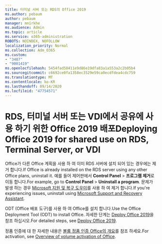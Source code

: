 ```yaml
---
title: 터미널 서버 또는 RDS의 Office 2019
ms.author: pebaum
author: pebaum
manager: mnirkhe
ms.audience: Admin
ms.topic: article
ms.service: o365-administration
ROBOTS: NOINDEX, NOFOLLOW
localization_priority: Normal
ms.collection: Adm_O365
ms.custom:
- "3487"
- "9001419"
ms.openlocfilehash: 5454fad58411e9d86e19dfa83a1a553a2c2b05b4
ms.sourcegitcommit: c6692ce0fa1358ec3529e59ca0ecdfdea4cdc759
ms.translationtype: MT
ms.contentlocale: ko-KR
ms.lasthandoff: 09/14/2020
ms.locfileid: "47754571"
---
```

# <a name="deploying-office-2019-for-shared-use-on-rds-terminal-server-or-vdi"></a><span data-ttu-id="46b6a-102">RDS, 터미널 서버 또는 VDI에서 공유에 사용 하기 위한 Office 2019 배포</span><span class="sxs-lookup"><span data-stu-id="46b6a-102">Deploying Office 2019 for shared use on RDS, Terminal Server, or VDI</span></span>

<span data-ttu-id="46b6a-103">Office가 다른 Office 계획을 사용 하 여 이미 RDS 서버에 설치 되어 있는 경우에는 제거 합니다.</span><span class="sxs-lookup"><span data-stu-id="46b6a-103">If Office is already installed on the RDS server using any other Office plans, uninstall it.</span></span> <span data-ttu-id="46b6a-104">예를 들어 제어판에서 **Control Panel**  >  **프로그램 제거**로 이동 합니다.</span><span class="sxs-lookup"><span data-stu-id="46b6a-104">For example, go to **Control Panel** > **Uninstall a program**.</span></span> <span data-ttu-id="46b6a-105">문제가 발생 하는 경우 [Microsoft 지원 및 복구 도우미](https://aka.ms/SARA-OfficeUninstall-Alchemy)를 사용 하 여 제거 합니다.</span><span class="sxs-lookup"><span data-stu-id="46b6a-105">If you're experiencing issues, uninstall using [Microsoft Support and Recovery Assistant](https://aka.ms/SARA-OfficeUninstall-Alchemy).</span></span> 

<span data-ttu-id="46b6a-106">ODT (Office 배포 도구)를 사용 하 여 Office를 설치 합니다.</span><span class="sxs-lookup"><span data-stu-id="46b6a-106">Use the Office Deployment Tool (ODT) to install Office.</span></span> <span data-ttu-id="46b6a-107">자세한 단계는 [Deploy Office 2019](https://docs.microsoft.com/deployoffice/office2019/deploy)을 참조 하십시오.</span><span class="sxs-lookup"><span data-stu-id="46b6a-107">For detailed steps, see [Deploy Office 2019](https://docs.microsoft.com/deployoffice/office2019/deploy).</span></span>

<span data-ttu-id="46b6a-108">정품 인증에 대 한 자세한 내용은 [볼륨 정품 인증 Office의 개요](https://docs.microsoft.com/deployoffice/vlactivation/plan-volume-activation-of-office)를 참조 하세요.</span><span class="sxs-lookup"><span data-stu-id="46b6a-108">For activation, see [Overview of volume activation of Office](https://docs.microsoft.com/deployoffice/vlactivation/plan-volume-activation-of-office).</span></span>